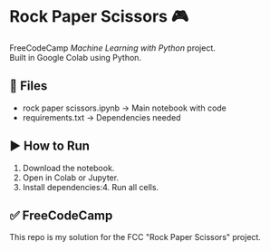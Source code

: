 # Rock Paper Scissors 🎮

FreeCodeCamp *Machine Learning with Python* project.  
Built in Google Colab using Python.

## 📂 Files
- rock paper scissors.ipynb → Main notebook with code  
- requirements.txt → Dependencies needed  

## ▶️ How to Run
1. Download the notebook.  
2. Open in Colab or Jupyter.  
3. Install dependencies:4. Run all cells.  

## ✅ FreeCodeCamp
This repo is my solution for the FCC "Rock Paper Scissors" project.
